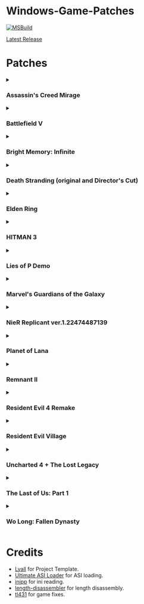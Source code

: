 # Windows-Game-Patches

[![MSBuild](https://github.com/illusion0001/Windows-Game-Patches/actions/workflows/msbuild.yml/badge.svg)](https://github.com/illusion0001/Windows-Game-Patches/actions/workflows/msbuild.yml)

[Latest Release](https://github.com/illusion0001/Windows-Game-Patches/releases/latest)

# Patches

<details><summary>
  
  ### Assassin's Creed Mirage
</summary>
  
  - Disable TAA
  - Disable CA

#### Installation

- **Note:** ***Please make sure any executable hex edits are removed/reverted first***.
  - Extract the following contents of the release zip into the Win64 folder.
  - `winmm.dll`
  - `ACMirage.NoTAA.asi`
</details>
<details><summary>
  
  ### Battlefield V
</summary>

  - Disable TAA
  - Custom Internal AA Options.
    - PostProcessAAMode_None: `0`
    - PostProcessAAMode_FxaaLow: `1`
    - PostProcessAAMode_FxaaMedium: `2`
    - PostProcessAAMode_FxaaHigh: `3`
    - PostProcessAAMode_FxaaCompute: `4`
    - PostProcessAAMode_FxaaComputeExtreme: `5`
    - PostProcessAAMode_Smaa1x: `6`
    - PostProcessAAMode_SmaaT2x: `7`
    - PostProcessAAMode_TemporalAA: `8`

#### Installation
- **Note:** ***Please make sure any executable hex edits are removed/reverted first***.
- ***This has not been tested online, use at your own risk!***.
  - Extract the following contents of the release zip into the game root folder.
  - `winmm.dll`
  - `BFV.NoTAA.asi`
</details>
<details><summary>
  
  ### Bright Memory: Infinite
</summary>

  - Disable TAA
  - Disable Forced Sharpening

#### Installation

- **Note:** ***Please make sure any executable hex edits are removed/reverted first***.
  - Extract the following contents of the release zip into the Win64 folder. (`BrightMemoryInfinite\Binaries\Win64\`).
  - `winmm.dll`
  - `BrightMemoryInfinite.NoTAA.asi`
</details>
<details><summary>
  
### Death Stranding (original and Director's Cut)
</summary>

  - Force AA mode (None, FXAA or TAA)
  - Skip savegame checks (for savegame transfer between different versions/profiles)

#### Installation

- **Note:** ***Please make sure any executable hex edits are removed/reverted first***.
  - Extract the following contents of the release zip into the game root folder.
  - `version.dll`
  - `version.ini`
  - `DeathStranding.Fix.asi`
</details>
<details><summary>
  
### Elden Ring
</summary>

  - Force TAA off
  - Disable Chromatic Aberration (thanks to [techiew](https://github.com/techiew/EldenRingMods) for the original fix)

#### Installation

- **Note:** ***Please make sure any executable hex edits are removed/reverted first***.
  - Extract the following contents of the release zip into the game folder. (`ELDEN RING\Game\`).
  - `dinput8.dll`
  - `EldenRing.NoTAA.asi`
</details>
<details><summary>
  
### HITMAN 3
</summary>

  - Disable TAA
  - Disable Forced Sharpening

#### Installation

- **Note:** ***Please make sure any executable hex edits are removed/reverted first***.
  - Extract the following contents of the release zip into the game folder. (`HITMAN3\Retail\`).
  - `dinput8.dll`
  - `Hitman3.NoTAA.asi`
</details>
<details><summary>

### Lies of P Demo
</summary>

  - Disable TAA
  - Disable Depth of Field

#### Installation

- **Note:** ***Please make sure any executable hex edits are removed/reverted first***.
  - Extract the following contents of the release zip into the Win64 folder. (`Lies of P Demo\LiesofP\Binaries\Win64\`).
  - `winmm.dll`
  - `LiesOfP.NoTAA.asi`
</details>
<details><summary>
  
### Marvel's Guardians of the Galaxy
</summary>

  - Disable TAA

#### Installation

- **Note:** ***Please make sure any executable hex edits are removed/reverted first***.
  - Extract the following contents of the release zip into the game folder. (`Marvel's Guardians of the Galaxy\bin`).
  - `dinput8.dll`
  - `GotG.NoTAA.asi`
</details>
<details><summary>

### NieR Replicant ver.1.22474487139
</summary>

  - Remove FPS Limit
#### Installation
- **Note:** ***Please make sure any executable hex edits are removed/reverted first***.
  - Extract the following contents of the release zip into the game root folder.
  - `winmm.dll`
  - `NierReplicant.Fix.asi`
</details>
<details><summary>
  
### Planet of Lana
</summary>

  - Disable TAA

#### Installation

- **Note:** ***Please make sure any executable hex edits are removed/reverted first***.
  - Extract the following contents of the release zip into the game root folder.
  - `d3d11.dll`
  - `PlanetOfLana.NoTAA.asi`
  - `d3d11.ini`
</details>
<details><summary>
  
### Remnant II
</summary>

  - Disable TAA
  - Disable Forced Sharpening

#### Installation

- **Note:** ***Please make sure any executable hex edits are removed/reverted first***.
  - Extract the following contents of the release zip into the Win64 folder. (`Remnant 2\Remnant2\Binaries\Win64\`).
  - `winmm.dll`
  - `Remnant2.NoTAA.asi`
</details>
<details><summary>
  
### Resident Evil 4 Remake
</summary>

  - Disable Forced Sharpening

#### Installation
- **Note:** ***Please make sure any executable hex edits are removed/reverted first***.
  - Download [REFramework](https://github.com/praydog/REFramework) and extract `dinput8.dll` into the game root folder.
  - Extract `RE4.Sharpness.asi` from the release zip in the folder `RESIDENT EVIL 4  BIOHAZARD RE4\reframework\plugins` and rename it into `RE4.Sharpness.dll`.
</details>
<details><summary>

### Resident Evil Village
</summary>

  - Disable TAA and Forced Sharpening
  - Disable Forced Sharpening only

#### Installation
- **Note:** ***Please make sure any executable hex edits are removed/reverted first***.
  - Download [REFramework](https://github.com/praydog/REFramework) and extract `dinput8.dll` into the game root folder.
  - Extract `RE8.NoTAA.asi` from the release zip in the folder `Resident Evil Village BIOHAZARD VILLAGE\reframework\plugins` and rename it into `RE8.NoTAA.dll`.
</details>
<details><summary>
  
### Uncharted 4 + The Lost Legacy
</summary>

  - Debug Menu (by SunBeam)
    - Controls:
      - Joypad:
        - `L3 + X`: Open Quick Menu
        - `L3 + Circle`: Open Dev Menu
        - `L3 + Square`: Debug Pause
        - `Circle`: Back submenu
        - `X`: Enter\Select Dev Menu Entry
      - Keyboard:
        - `Alt + Tilde`: Open Dev Menu
        - `Tilde + 1`: Open Quick Menu
        - `Tilde`: Back submenu
        - `Enter`: Enter\Select Dev Menu Entry
  - Skip Intro Logo Videos
  - Disable TAA
  - Disable Forced Sharpening
  - Disable Barrel Distortion
  - Disable Screen Zoom
  - Disable Chromatic Aberration
  - Disable Depth of Field
  - Disable Vignette

#### Installation

- **Note:** ***Please make sure any executable hex edits are removed/reverted first***.
  - Extract the following contents of the release zip into the game root folder.
  - `winmm.dll`
  - `Uncharted4TLL.NoTAA.asi`
</details>
<details><summary>
  
### The Last of Us: Part 1
</summary>

  - Debug Menu
  - Custom Debug Menu (Work in Progress)
  - Restored Active Task Display
  - Extended Debug Menu by [infogram](https://web.archive.org/web/20230413143249/https://cs.rin.ru/forum/viewtopic.php?p=2806625)
    - `1.0.85-44a951ca` now supports game version `1.0.5.0` and newer.

#### Installation

- **Note:** ***Please make sure any executable hex edits are removed/reverted first***.
  - Extract the following contents of the release zip into the game root folder.
  - `winmm.dll`
  - `T1X.DebugFeatures.asi`
</details>
<details><summary>
  
### Wo Long: Fallen Dynasty
</summary>

  - Remove 30FPS Limit for Cutscenes
#### Installation
- **Note:** ***Please make sure any executable hex edits are removed/reverted first***.
  - Extract the following contents of the release zip into the game root folder.
  - `winmm.dll`
  - `WoLong.Fix.asi`
</details>
  
# Credits
- [Lyall](https://github.com/Lyall) for Project Template.
- [Ultimate ASI Loader](https://github.com/ThirteenAG/Ultimate-ASI-Loader) for ASI loading.
- [inipp](https://github.com/mcmtroffaes/inipp) for ini reading.
- [length-disassembler](https://github.com/Nomade040/length-disassembler) for length disassembly.
- [tl431](https://github.com/TL431/) for game fixes.
